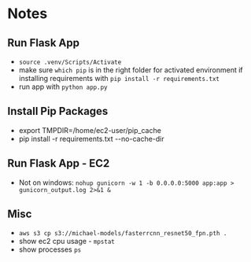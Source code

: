# Notes

## Run Flask App
- `source .venv/Scripts/Activate`
- make sure `which pip` is in the right folder for activated environment if installing requirements with `pip install -r requirements.txt`
- run app with `python app.py`

## Install Pip Packages
- export TMPDIR=/home/ec2-user/pip_cache
- pip install -r requirements.txt --no-cache-dir

## Run Flask App - EC2
- Not on windows: `nohup gunicorn -w 1 -b 0.0.0.0:5000 app:app > gunicorn_output.log 2>&1 &`

## Misc
- `aws s3 cp s3://michael-models/fasterrcnn_resnet50_fpn.pth .`
- show ec2 cpu usage - `mpstat`
- show processes `ps`
